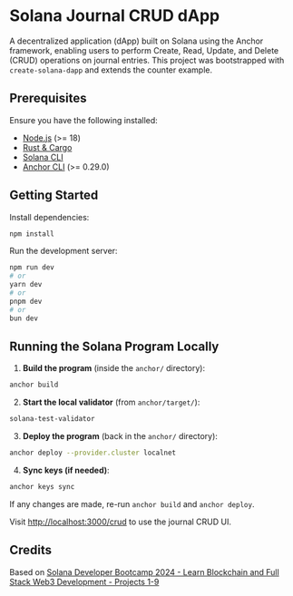 # Solana Journal CRUD dApp

A decentralized application (dApp) built on Solana using the Anchor framework, enabling users to perform Create, Read, Update, and Delete (CRUD) operations on journal entries. This project was bootstrapped with `create-solana-dapp` and extends the counter example.

## Prerequisites

Ensure you have the following installed:

- [Node.js](https://nodejs.org/) (>= 18)
- [Rust & Cargo](https://www.rust-lang.org/tools/install)
- [Solana CLI](https://docs.solana.com/cli/install-solana-cli)
- [Anchor CLI](https://book.anchor-lang.com/getting_started/installation.html) (>= 0.29.0)

## Getting Started

Install dependencies:

```bash
npm install
```

Run the development server:

```bash
npm run dev
# or
yarn dev
# or
pnpm dev
# or
bun dev
```


## Running the Solana Program Locally

1. **Build the program** (inside the `anchor/` directory):

```bash
anchor build
```

2. **Start the local validator** (from `anchor/target/`):

```bash
solana-test-validator
```

3. **Deploy the program** (back in the `anchor/` directory):

```bash
anchor deploy --provider.cluster localnet
```

4. **Sync keys (if needed)**:

```bash
anchor keys sync
```

If any changes are made, re-run `anchor build` and `anchor deploy`.

Visit [http://localhost:3000/crud](http://localhost:3000/crud) to use the journal CRUD UI.

## Credits

Based on [Solana Developer Bootcamp 2024 - Learn Blockchain and Full Stack Web3 Development - Projects 1-9](https://www.youtube.com/watch?v=amAq-WHAFs8)

